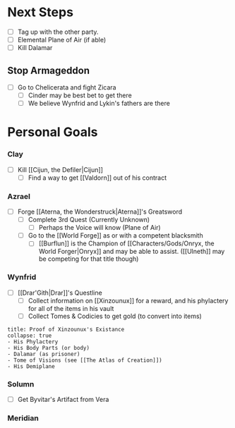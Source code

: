 # Next Steps
- [ ] Tag up with the other party. 
- [ ] Elemental Plane of Air (if able)
- [ ] Kill Dalamar

## Stop Armageddon
- [ ] Go to Chelicerata and fight Zicara
	- [ ] Cinder may be best bet to get there
	- [ ] We believe Wynfrid and Lykin's fathers are there

# Personal Goals
### Clay
- [ ] Kill [[Cijun, the Defiler|Cijun]]
	- [ ] Find a way to get [[Valdorn]] out of his contract

### Azrael
- [ ] Forge [[Aterna, the Wonderstruck|Aterna]]'s Greatsword
	- [ ] Complete 3rd Quest (Currently Unknown)
		- [ ] Perhaps the Voice will know (Plane of Air)
	- [ ] Go to the [[World Forge]] as or with a competent blacksmith
		- [ ] [[Burflun]] is the Champion of [[Characters/Gods/Onryx, the World Forger|Onryx]] and may be able to assist. ([[Ulneth]] may be competing for that title though)

### Wynfrid
- [ ] [[Drar'Gith|Drar]]'s Questline
	- [ ] Collect information on [[Xinzounux]] for a reward, and his phylactery for all of the items in his vault
	- [ ] Collect Tomes & Codicies to get gold (to convert into items)
```ad-note
title: Proof of Xinzounux's Existance
collapse: true
- His Phylactery
- His Body Parts (or body)
- Dalamar (as prisoner)
- Tome of Visions (see [[The Atlas of Creation]])
- His Demiplane
```
### Solumn
- [ ] Get Byvitar's Artifact from Vera

### Meridian
